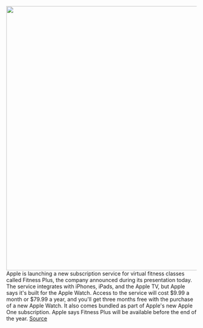 <img src='https://cdn.vox-cdn.com/thumbor/KND5LPUoqLDgzQOzYRjqvQ4KMvI=/0x0:1984x1322/1200x800/filters:focal(834x503:1150x819)/cdn.vox-cdn.com/uploads/chorus_image/image/67410341/Apple_fitness_plus_iphone11_apple_watch_series_6_09152020.6.jpg' width='700px' /><br/>
Apple is launching a new subscription service for virtual fitness classes called Fitness Plus, the company announced during its presentation today. The service integrates with iPhones, iPads, and the Apple TV, but Apple says it's built for the Apple Watch. Access to the service will cost $9.99 a month or $79.99 a year, and you'll get three months free with the purchase of a new Apple Watch. It also comes bundled as part of Apple's new Apple One subscription. Apple says Fitness Plus will be available before the end of the year.
<a href='https://www.theverge.com/2020/9/15/21437578/apple-fitness-plus-classes-subscription-health'> Source <a/>